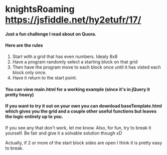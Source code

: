 # knightsRoaming https://jsfiddle.net/hy2etufr/17/


#### Just a fun challenge I read about on Quora.
#### Here are the rules
1. Start with a grid that has even numbers. Idealy 8x8
2. Have a program randomly select a starting block on that grid
3. Then have the program move to each block once until it has visted each block only once.
4. Have it return to the start point.

#### You can view main.html for a working example (since it's in jQuery it pretty heavy)
#### If you want to try it out on your own you can download baseTemplate.html which gives you the grid and a couple other useful functions but leaves the logic entirely up to you.


If you see any that don't work, let me know.
Also, for fun, try to break it yourself. Be fair and give it a solvable solution though xD

Actually, if 2 or more of the start block sides are open I think it is pretty easy to break.

